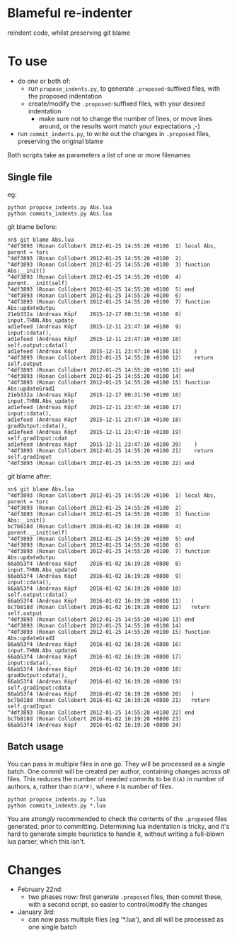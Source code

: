 # Blameful re-indenter

reindent code, whilst preserving git blame

# To use

- do one or both of:
  - run `propose_indents.py`, to generate `.proposed`-suffixed files, with the proposed indentation
  - create/modify the `.proposed`-suffixed files, with your desired indentation
    - make sure not to change the number of lines, or move lines around, or the results wont match your expectations ;-)
- run `commit_indents.py`, to write out the changes in `.proposed` files, preserving the original blame

Both scripts take as parameters a list of one or more filenames

## Single file

eg:
```
python propose_indents.py Abs.lua
python commits_indents.py Abs.lua
```

git blame before:

```
nn$ git blame Abs.lua
^4df3893 (Ronan Collobert 2012-01-25 14:55:20 +0100  1) local Abs, parent = torc
^4df3893 (Ronan Collobert 2012-01-25 14:55:20 +0100  2) 
^4df3893 (Ronan Collobert 2012-01-25 14:55:20 +0100  3) function Abs:__init()
^4df3893 (Ronan Collobert 2012-01-25 14:55:20 +0100  4)    parent.__init(self)
^4df3893 (Ronan Collobert 2012-01-25 14:55:20 +0100  5) end
^4df3893 (Ronan Collobert 2012-01-25 14:55:20 +0100  6) 
^4df3893 (Ronan Collobert 2012-01-25 14:55:20 +0100  7) function Abs:updateOutpu
21eb332a (Andreas Köpf    2015-12-17 00:31:50 +0100  8)    input.THNN.Abs_update
ad1efeed (Andreas Köpf    2015-12-11 23:47:10 +0100  9)      input:cdata(),
ad1efeed (Andreas Köpf    2015-12-11 23:47:10 +0100 10)      self.output:cdata()
ad1efeed (Andreas Köpf    2015-12-11 23:47:10 +0100 11)    )
^4df3893 (Ronan Collobert 2012-01-25 14:55:20 +0100 12)    return self.output
^4df3893 (Ronan Collobert 2012-01-25 14:55:20 +0100 13) end
^4df3893 (Ronan Collobert 2012-01-25 14:55:20 +0100 14) 
^4df3893 (Ronan Collobert 2012-01-25 14:55:20 +0100 15) function Abs:updateGradI
21eb332a (Andreas Köpf    2015-12-17 00:31:50 +0100 16)    input.THNN.Abs_update
ad1efeed (Andreas Köpf    2015-12-11 23:47:10 +0100 17)      input:cdata(),
ad1efeed (Andreas Köpf    2015-12-11 23:47:10 +0100 18)      gradOutput:cdata(),
ad1efeed (Andreas Köpf    2015-12-11 23:47:10 +0100 19)      self.gradInput:cdat
ad1efeed (Andreas Köpf    2015-12-11 23:47:10 +0100 20)    )
^4df3893 (Ronan Collobert 2012-01-25 14:55:20 +0100 21)    return self.gradInput
^4df3893 (Ronan Collobert 2012-01-25 14:55:20 +0100 22) end
```

git blame after:
```
nn$ git blame Abs.lua
^4df3893 (Ronan Collobert 2012-01-25 14:55:20 +0100  1) local Abs, parent = torc
^4df3893 (Ronan Collobert 2012-01-25 14:55:20 +0100  2) 
^4df3893 (Ronan Collobert 2012-01-25 14:55:20 +0100  3) function Abs:__init()
bc7b818d (Ronan Collobert 2016-01-02 16:19:28 +0800  4)   parent.__init(self)
^4df3893 (Ronan Collobert 2012-01-25 14:55:20 +0100  5) end
^4df3893 (Ronan Collobert 2012-01-25 14:55:20 +0100  6) 
^4df3893 (Ronan Collobert 2012-01-25 14:55:20 +0100  7) function Abs:updateOutpu
66ab53f4 (Andreas Köpf    2016-01-02 16:19:28 +0800  8)   input.THNN.Abs_updateO
66ab53f4 (Andreas Köpf    2016-01-02 16:19:28 +0800  9)     input:cdata(),
66ab53f4 (Andreas Köpf    2016-01-02 16:19:28 +0800 10)     self.output:cdata()
66ab53f4 (Andreas Köpf    2016-01-02 16:19:28 +0800 11)   )
bc7b818d (Ronan Collobert 2016-01-02 16:19:28 +0800 12)   return self.output
^4df3893 (Ronan Collobert 2012-01-25 14:55:20 +0100 13) end
^4df3893 (Ronan Collobert 2012-01-25 14:55:20 +0100 14) 
^4df3893 (Ronan Collobert 2012-01-25 14:55:20 +0100 15) function Abs:updateGradI
66ab53f4 (Andreas Köpf    2016-01-02 16:19:28 +0800 16)   input.THNN.Abs_updateG
66ab53f4 (Andreas Köpf    2016-01-02 16:19:28 +0800 17)     input:cdata(),
66ab53f4 (Andreas Köpf    2016-01-02 16:19:28 +0800 18)     gradOutput:cdata(),
66ab53f4 (Andreas Köpf    2016-01-02 16:19:28 +0800 19)     self.gradInput:cdata
66ab53f4 (Andreas Köpf    2016-01-02 16:19:28 +0800 20)   )
bc7b818d (Ronan Collobert 2016-01-02 16:19:28 +0800 21)   return self.gradInput
^4df3893 (Ronan Collobert 2012-01-25 14:55:20 +0100 22) end
bc7b818d (Ronan Collobert 2016-01-02 16:19:28 +0800 23) 
66ab53f4 (Andreas Köpf    2016-01-02 16:19:28 +0800 24) 
```

## Batch usage

You can pass in multiple files in one go.  They will be processed as a single batch.  One commit will be created per author, containing changes across *all* files.  This reduces the number of needed commits to be `O(A)` in number of authors, `A`, rather than `O(A*F)`, where `F` is number of files.

```
python propose_indents.py *.lua
python commits_indents.py *.lua
```
You are *strongly* recommended to check the contents of the `.proposed` files generated, prior to committing.  Determining lua indentation
is tricky, and it's hard to generate simple heuristics to handle it, without writing a full-blown lua parser, which this isn't.

# Changes

* February 22nd:
  * two phases now: first generate `.proposed` files, then commit these, with a second script, so easier to control/modify the changes
* January 3rd:
  * can now pass multiple files (eg '*.lua'), and all will be processed as one single batch

